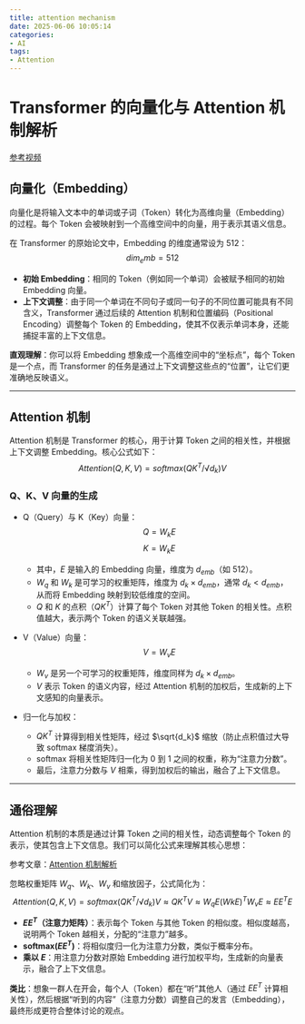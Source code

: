 ```yaml
---
title: attention mechanism
date: 2025-06-06 10:05:14
categories:
- AI
tags:
- Attention
---
```


# Transformer 的向量化与 Attention 机制解析

[参考视频](https://www.bilibili.com/video/BV1TZ421j7Ke/?spm_id_from=333.337.search-card.all.click&vd_source=dc1f57f4d0f3636b7a85bb3e052b778f)

## 向量化（Embedding）

向量化是将输入文本中的单词或子词（Token）转化为高维向量（Embedding）的过程。每个 Token 会被映射到一个高维空间中的向量，用于表示其语义信息。

在 Transformer 的原始论文中，Embedding 的维度通常设为 512：
$$
dim_emb = 512
$$

- **初始 Embedding**：相同的 Token（例如同一个单词）会被赋予相同的初始 Embedding 向量。
- **上下文调整**：由于同一个单词在不同句子或同一句子的不同位置可能具有不同含义，Transformer 通过后续的 Attention 机制和位置编码（Positional Encoding）调整每个 Token 的 Embedding，使其不仅表示单词本身，还能捕捉丰富的上下文信息。

**直观理解**：你可以将 Embedding 想象成一个高维空间中的“坐标点”，每个 Token 是一个点，而 Transformer 的任务是通过上下文调整这些点的“位置”，让它们更准确地反映语义。

------

## Attention 机制

Attention 机制是 Transformer 的核心，用于计算 Token 之间的相关性，并根据上下文调整 Embedding。核心公式如下：
$$
Attention(Q, K, V ) = softmax( QK^T / √d_k )V
$$

### Q、K、V 向量的生成

- Q（Query）与 K（Key）向量：
  $$ Q = W_kE $$
  $$ K = W_kE $$

  - 其中，$E$ 是输入的 Embedding 向量，维度为 $d_{emb}$（如 512）。
  - $W_q$ 和 $W_k$ 是可学习的权重矩阵，维度为 $d_k \times d_{emb}$，通常 $d_k < d_{emb}$，从而将 Embedding 映射到较低维度的空间。
  - $Q$ 和 $K$ 的点积（$QK^T$）计算了每个 Token 对其他 Token 的相关性。点积值越大，表示两个 Token 的语义关联越强。

- V（Value）向量：
  $$
  V = W_vE
  $$

  - $W_v$ 是另一个可学习的权重矩阵，维度同样为 $d_k \times d_{emb}$。
  - $V$ 表示 Token 的语义内容，经过 Attention 机制的加权后，生成新的上下文感知的向量表示。

- 归一化与加权：

  - $QK^T$ 计算得到相关性矩阵，经过 $\sqrt{d_k}$ 缩放（防止点积值过大导致 softmax 梯度消失）。
  - $\text{softmax}$ 将相关性矩阵归一化为 0 到 1 之间的权重，称为“注意力分数”。
  - 最后，注意力分数与 $V$ 相乘，得到加权后的输出，融合了上下文信息。

------

## 通俗理解

Attention 机制的本质是通过计算 Token 之间的相关性，动态调整每个 Token 的表示，使其包含上下文信息。我们可以简化公式来理解其核心思想：

参考文章：[Attention 机制解析](https://www.zhihu.com/question/298810062)

忽略权重矩阵 $W_q$、$W_k$、$W_v$ 和缩放因子，公式简化为：
$$
Attention(Q, K, V ) = softmax( QK^T / √d_k )V \approx QK^TV \approx W_qE(WkE)^TW_vE \approx EE^TE
$$

- **$E E^T$（注意力矩阵）**：表示每个 Token 与其他 Token 的相似度。相似度越高，说明两个 Token 越相关，分配的“注意力”越多。
- **$\text{softmax}(E E^T)$**：将相似度归一化为注意力分数，类似于概率分布。
- **乘以 $E$**：用注意力分数对原始 Embedding 进行加权平均，生成新的向量表示，融合了上下文信息。

**类比**：想象一群人在开会，每个人（Token）都在“听”其他人（通过 $E E^T$ 计算相关性），然后根据“听到的内容”（注意力分数）调整自己的发言（Embedding），最终形成更符合整体讨论的观点。

